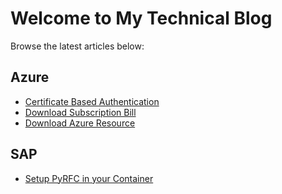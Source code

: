 # Welcome to My Technical Blog

Browse the latest articles below:

## Azure
- [Certificate Based Authentication](azure-ad-certificate.md)
- [Download Subscription Bill](azure-billing.md)
- [Download Azure Resource](azure-resources.md)

## SAP
- [Setup PyRFC in your Container](sap-rfc-python-container.md)

